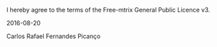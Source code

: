 I hereby agree to the terms of the Free-mtrix General Public Licence v3.

2016-08-20

Carlos Rafael Fernandes Picanço
